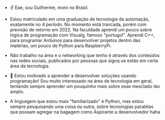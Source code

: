 - ✌ Eae, sou Guilherme, moro no Brasil.

- Estou matriculado em uma graduação de tecnologia da automação, exatamente no 4 período. 
No momento está trancada, porém com previsão de retorno em 2022.
Na faculdade aprendi um pouco sobre lógica de programação com Visualg, famoso "portugol".
Aprendi C++, para programar Arduinos para desenvolver projetos dentro das matérias, um pouco de Python para RaspberryPi.
      
- Não trabalho na área e o networking que tenho é através dos conteúdos nas redes sociais,
publicados por pessoas que sigoq ue estão em certa área da tecnologia. 


- 🧠 Estou motivado a aprender a desenvolver soluções usando programação!
Sou muito interessado na área de tecnologia em geral, tentando sempre aprender um pouquinho mais sobre esse mesclado tão amplo.


- A linguagem que estou mais "familiarizado" é Python,
mas estou sempre pesquisando uma coisa ou outra, 
sobre tecnologias paralelas que possam agregar na bagagem como 
Aspirante a desenvolvedor haha 

